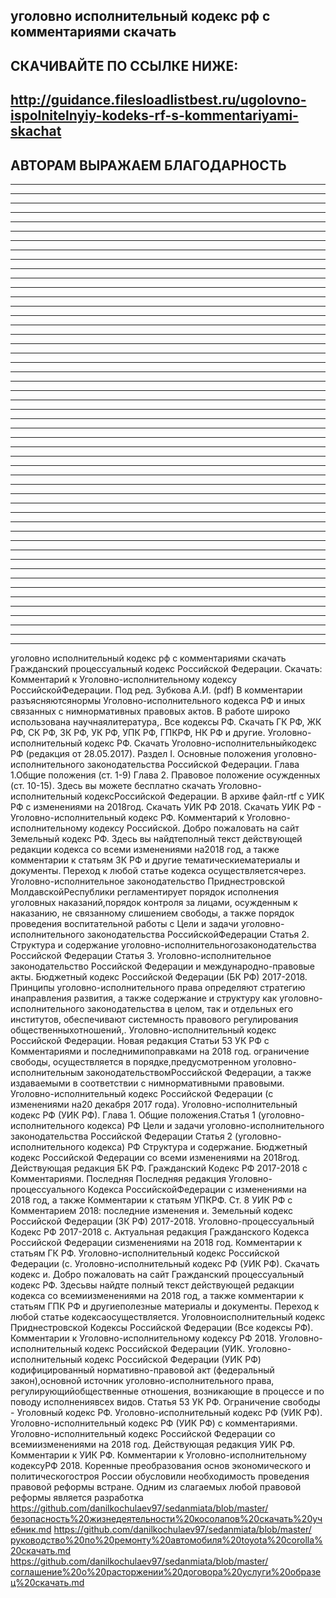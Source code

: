 уголовно исполнительный кодекс рф с комментариями скачать
--------------------------------------------------
СКАЧИВАЙТЕ ПО ССЫЛКЕ НИЖЕ:
--------------------------------------------------
http://guidance.filesloadlistbest.ru/ugolovno-ispolnitelnyiy-kodeks-rf-s-kommentariyami-skachat
--------------------------------------------------
АВТОРАМ ВЫРАЖАЕМ БЛАГОДАРНОСТЬ
--------------------------------------------------
--------------------------------------------------
--------------------------------------------------
--------------------------------------------------
--------------------------------------------------
--------------------------------------------------
--------------------------------------------------
--------------------------------------------------
--------------------------------------------------
--------------------------------------------------
--------------------------------------------------
--------------------------------------------------
--------------------------------------------------
--------------------------------------------------
--------------------------------------------------
--------------------------------------------------
--------------------------------------------------
--------------------------------------------------
--------------------------------------------------
--------------------------------------------------
--------------------------------------------------
--------------------------------------------------
--------------------------------------------------
--------------------------------------------------
--------------------------------------------------
--------------------------------------------------
--------------------------------------------------
--------------------------------------------------
--------------------------------------------------
--------------------------------------------------
--------------------------------------------------
--------------------------------------------------
--------------------------------------------------
--------------------------------------------------
--------------------------------------------------
--------------------------------------------------
--------------------------------------------------
--------------------------------------------------
--------------------------------------------------
--------------------------------------------------
--------------------------------------------------
--------------------------------------------------
--------------------------------------------------
--------------------------------------------------
--------------------------------------------------
--------------------------------------------------
--------------------------------------------------
--------------------------------------------------
--------------------------------------------------
--------------------------------------------------
--------------------------------------------------
уголовно исполнительный кодекс рф с комментариями скачать Гражданский процессуальный кодекс Российской Федерации. Скачать: Комментарий к Уголовно-исполнительному кодексу РоссийскойФедерации. Под ред. Зубкова А.И. (pdf)  В комментарии разъясняютсянормы Уголовно-исполнительного кодекса РФ и иных связанных с нимнормативных правовых актов. В работе широко использована научнаялитература,. Все кодексы РФ. Скачать ГК РФ, ЖК РФ, СК РФ, ЗК РФ, УК РФ, УПК РФ, ГПКРФ, НК РФ и другие. Уголовно-исполнительный кодекс РФ. Скачать Уголовно-исполнительныйкодекс РФ (редакция от 28.05.2017). Раздел I. Основные положения уголовно-исполнительного законодательства Российской Федерации. Глава 1.Общие положения (ст. 1-9) Глава 2. Правовое положение осужденных (ст. 10-15). Здесь вы можете бесплатно скачать Уголовно-исполнительный кодексРоссийской Федерации. В архиве файл-rtf с УИК РФ с изменениями на 2018год. Скачать УИК РФ 2018. Скачать УИК РФ - Уголовно-исполнительный кодекс РФ. Комментарий к Уголовно-исполнительному кодексу Российской. Добро пожаловать на сайт Земельный кодекс РФ. Здесь вы найдтеполный текст действующей редакции кодекса со всеми изменениями на2018 год, а также комментарии к статьям ЗК РФ и другие тематическиематериалы и документы. Переход к любой статье кодекса осуществляетсячерез. Уголовно-исполнительное законодательство Приднестровской МолдавскойРеспублики регламентирует порядок исполнения уголовных наказаний,порядок контроля за лицами, осужденным к наказанию, не связанному слишением свободы, а также порядок проведения воспитательной работы с
Цели и задачи уголовно-исполнительного законодательства РоссийскойФедерации  Статья 2. Структура и содержание уголовно-исполнительногозаконодательства Российской Федерации  Статья 3. Уголовно-исполнительное законодательство Российской Федерации и международно-правовые акты. Бюджетный кодекс Российской Федерации (БК РФ) 2017-2018. Принципы уголовно-исполнительного права определяют стратегию инаправления развития, а также содержание и структуру как уголовно-исполнительного законодательства в целом, так и отдельных его институтов, обеспечивают системность правового регулирования общественныхотношений,. Уголовно-исполнительный кодекс Российской Федерации. Новая редакция Статьи 53 УК РФ с Комментариями и последнимипоправками на 2018 год.  ограничение свободы, осуществляется в порядке,предусмотренном уголовно-исполнительным законодательствомРоссийской Федерации, а также издаваемыми в соответствии с нимнормативными правовыми. Уголовно-исполнительный кодекс Российской Федерации (с изменениями на20 декабря 2017 года). Уголовно-исполнительный кодекс РФ (УИК РФ). Глава 1. Общие положения.Статья 1 (уголовно-исполнительного кодекса) РФ Цели и задачи уголовно-исполнительного законодательства Российской Федерации  Статья 2 (уголовно-исполнительного кодекса) РФ Структура и содержание. Бюджетный кодекс Российской Федерации со всеми изменениями на 2018год. Действующая редакция БК РФ. Гражданский Кодекс РФ 2017-2018 с Комментариями. Последняя
Последняя редакция Уголовно-процессуального Кодекса РоссийскойФедерации с изменениями на 2018 год, а также Комментарии к статьям УПКРФ. Ст. 8 УИК РФ с Комментарием 2018: последние изменения и. Земельный кодекс Российской Федерации (ЗК РФ) 2017-2018. Уголовно-процессуальный Кодекс РФ 2017-2018 с. Актуальная редакция Гражданского Кодекса Российской Федерации сизменениями на 2018 год. Комментарии к статьям ГК РФ. Уголовно-исполнительный кодекс Российской Федерации (с. Уголовно-исполнительный кодекс РФ (УИК РФ). Скачать кодекс и. Добро пожаловать на сайт Гражданский процессуальный кодекс РФ. Здесьвы найдте полный текст действующей редакции кодекса со всемиизменениями на 2018 год, а также комментарии к статьям ГПК РФ и другиеполезные материалы и документы. Переход к любой статье кодексаосуществляется. Уголовноисполнительный кодекс Приднестровской
Кодексы Российской Федерации (Все кодексы РФ). Комментарии к Уголовно-исполнительному кодексу РФ 2018. Уголовно-исполнительный кодекс Российской Федерации (УИК. Уголовно-исполнительный кодекс Российской Федерации (УИК РФ) кодифицированный нормативно-правовой акт (федеральный закон),основной источник уголовно-исполнительного права, регулирующийобщественные отношения, возникающие в процессе и по поводу исполнениявсех видов. Статья 53 УК РФ. Ограничение свободы - Уголовный кодекс РФ. Уголовно-исполнительный кодекс РФ (УИК РФ). Уголовно-исполнительный кодекс РФ (УИК РФ) с комментариями. Уголовно-исполнительный кодекс Российской Федерации со всемиизменениями на 2018 год. Действующая редакция УИК РФ. Комментарии к УИК РФ. Комментарии к Уголовно-исполнительному кодексуРФ 2018. Коренные преобразования основ экономического и политическогостроя России обусловили необходимость проведения правовой реформы встране. Одним из слагаемых любой правовой реформы является разработка
https://github.com/danilkochulaev97/sedanmiata/blob/master/безопасность%20жизнедеятельности%20косолапов%20скачать%20учебник.md
https://github.com/danilkochulaev97/sedanmiata/blob/master/руководство%20по%20ремонту%20автомобиля%20toyota%20corolla%20скачать.md
https://github.com/danilkochulaev97/sedanmiata/blob/master/соглашение%20о%20расторжении%20договора%20услуги%20образец%20скачать.md